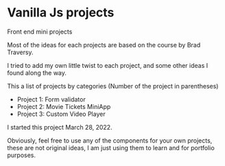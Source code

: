 # Vanilla Js projects

Front end mini projects

Most of the ideas for each projects are based on the course by Brad Traversy.

I tried to add my own little twist to each project, and some other ideas I found along the way.

This a list of projects by categories
(Number of the project in parentheses)

- Project 1: Form validator
- Project 2: Movie Tickets MiniApp
- Project 3: Custom Video Player

I started this project March 28, 2022.

Obviously, feel free to use any of the components for your own projects, these are not original ideas, I am just using them to learn and for portfolio purposes.
